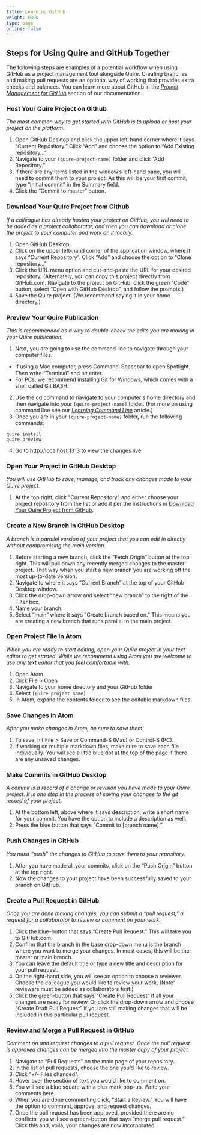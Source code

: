```yaml
---
title: Learning GitHub
weight: 6800
type: page
online: false
---
```


## Steps for Using Quire and GitHub Together

The following steps are examples of a potential workflow when using GitHub as a project management tool alongside Quire. Creating branches and making pull requests are an optional way of working that provides extra checks and balances. You can learn more about GitHub in the [*Project Management for GitHub*](/documentation/github) section of our documentation.

### Host Your Quire Project on Github
*The most common way to get started with GitHub is to upload or host your project on the platform.*

1. Open GitHub Desktop and click the upper left-hand corner where it says “Current Repository.” Click “Add” and choose the option to “Add Existing repository…”
2. Navigate to your `[quire-project-name]` folder and click “Add Repository.”
3. If there are any items listed in the window’s left-hand pane, you will need to commit them to your project. As this will be your first commit, type “Initial commit” in the Summary field.
4. Click the “Commit to master” button.

### Download Your Quire Project from Github
*If a colleague has already hosted your project on GitHub, you will need to be added as a project collaborator, and then you can download or clone the project to your computer and work on it locally.*

1. Open GitHub Desktop.
2. Click on the upper left-hand corner of the application window, where it says “Current Repository”. Click “Add” and choose the option to “Clone repository…”
3. Click the URL menu option and cut-and-paste the URL for your desired repository. (Alternately, you can copy this project directly from GitHub.com. Navigate to the project on GitHub, click the green “Code” button, select “Open with GitHub Desktop”, and follow the prompts.)
4. Save the Quire project. (We recommend saying it in your home directory.)

### Preview Your Quire Publication
*This is recommended as a way to double-check the edits you are making in your Quire publication.*

1. Next, you are going to use the command line to navigate through your computer files.
- If using a Mac computer, press Command-Spacebar to open Spotlight. Then write “Terminal” and hit enter.
- For PCs, we recommend installing Git for Windows, which comes with a shell called Git BASH.
2. Use the cd command to navigate to your computer's home directory and then navigate into your `[quire-project-name]` folder. (For more on using command line see our [*Learning Command Line*](/learn/command-line) article.)
3. Once you are in your `[quire-project-name]` folder, run the following commands:
```
quire install
quire preview
```
4. Go to [http://localhost:1313](http://localhost:1313) to view the changes live.

### Open Your Project in GitHub Desktop
*You will use GitHub to save, manage, and track any changes made to your Quire project.*

1. At the top right, click "Current Repository" and either choose your project repository from the list or add it per the instructions in [Download Your Quire Project from GitHub](#download-your-quire-project-from-github).

### Create a New Branch in GitHub Desktop
*A branch is a parallel version of your project that you can edit in directly without compromising the main version.*

1. Before starting a new branch, click the “Fetch Origin” button at the top right. This will pull down any recently merged changes to the master project. That way when you start a new branch you are working off the most up-to-date version.
2. Navigate to where it says “Current Branch” at the top of your GitHub Desktop window.
3. Click the drop-down arrow and select “new branch” to the right of the Filter box.
4. Name your branch.
5. Select “main” where it says “Create branch based on.” This means you are creating a new branch that runs parallel to the main project.

### Open Project File in Atom
*When you are ready to start editing, open your Quire project in your text editor to get started. While we recommend using Atom you are welcome to use any text editor that you feel comfortable with.*

1. Open Atom
2. Click File > Open
3. Navigate to your home directory and your GitHub folder
4. Select `[quire-project-name]`
5. In Atom, expand the contents folder to see the editable markdown files

### Save Changes in Atom
*After you make changes in Atom, be sure to save them!*

1. To save, hit File > Save or Command-S (Mac) or Control-S (PC).
2. If working on multiple markdown files, make sure to save each file individually. You will see a little blue dot at the top of the page if there are any unsaved changes.

### Make Commits in GitHub Desktop
*A commit is a record of a change or revision you have made to your Quire project. It is one step in the process of saving your changes to the git record of your project.*

1. At the bottom left, above where it says description, write a short name for your commit. You have the option to include a description as well.
2. Press the blue button that says “Commit to [branch name].”

### Push Changes in GitHub
*You must “push” the changes to GitHub to save them to your repository.*

1. After you have made all your commits, click on the “Push Origin” button at the top right.
2. Now the changes to your project have been successfully saved to your branch on GitHub.

### Create a Pull Request in GitHub
*Once you are done making changes, you can submit a “pull request," a request for a collaborator to review or comment on your work.*

1. Click the blue-button that says “Create Pull Request.” This will take you to GitHub.com.
2. Confirm that the branch in the base drop-down menu is the branch where you want to merge your changes. In most cases, this will be the master or main branch.
3. You can leave the default title or type a new title and description for your pull request.
4. On the right-hand side, you will see an option to choose a reviewer. Choose the colleague you would like to review your work. (Note" reviewers must be added as collaborators first.)
5. Click the green-button that says “Create Pull Request” if all your changes are ready for review. Or click the drop-down arrow and choose “Create Draft Pull Request” if you are still making changes that will be included in this particular pull request.

### Review and Merge a Pull Request in GitHub
*Comment on and request changes to a pull request. Once the pull request is approved changes can be merged into the master copy of your project.*

1. Navigate to “Pull Requests” on the main page of your repository.
2. In the list of pull requests, choose the one you’d like to review.
3. Click “+/- Files changed”.
4. Hover over the section of text you would like to comment on.
5. You will see a blue square with a plus mark pop-up. Write your comments here.
6. When you are done commenting click, “Start a Review.” You will have the option to comment, approve, and request changes.
7. Once the pull request has been approved, provided there are no conflicts, you will see a green-button that says “merge pull request.” Click this and, voila, your changes are now incorporated.
